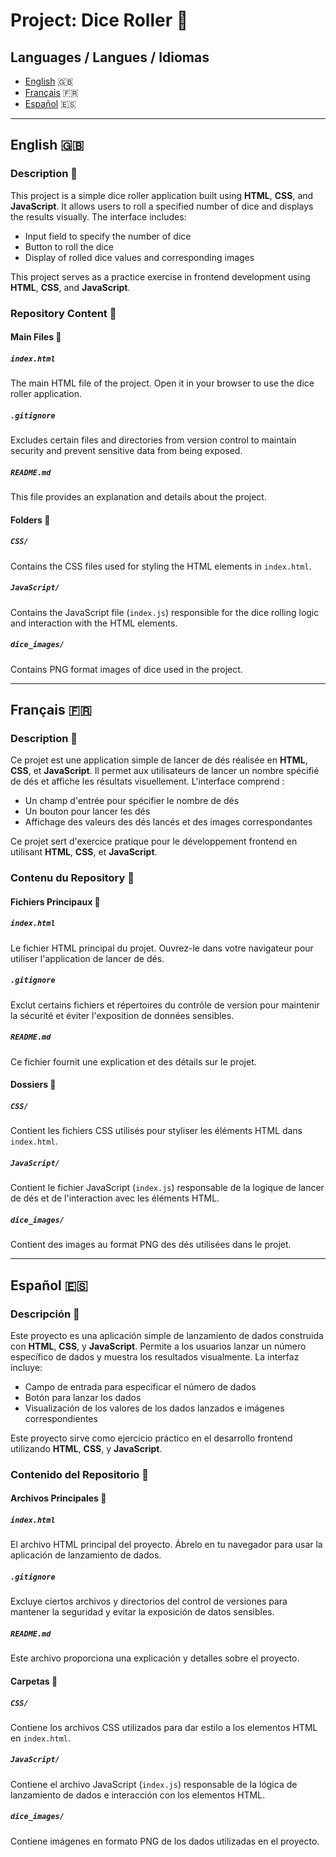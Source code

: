# Project: Dice Roller 🎲

## Languages / Langues / Idiomas
- [English](#english) 🇬🇧
- [Français](#français) 🇫🇷
- [Español](#español) 🇪🇸

---

## English 🇬🇧

### Description 🎲

This project is a simple dice roller application built using **HTML**, **CSS**, and **JavaScript**. It allows users to roll a specified number of dice and displays the results visually. The interface includes:

- Input field to specify the number of dice
- Button to roll the dice
- Display of rolled dice values and corresponding images

This project serves as a practice exercise in frontend development using **HTML**, **CSS**, and **JavaScript**.

### Repository Content 📂

#### Main Files 📄

##### `index.html`
The main HTML file of the project. Open it in your browser to use the dice roller application.

##### `.gitignore`
Excludes certain files and directories from version control to maintain security and prevent sensitive data from being exposed.

##### `README.md`
This file provides an explanation and details about the project.

#### Folders 📁

##### `CSS/`
Contains the CSS files used for styling the HTML elements in `index.html`.

##### `JavaScript/`
Contains the JavaScript file (`index.js`) responsible for the dice rolling logic and interaction with the HTML elements.

##### `dice_images/`
Contains PNG format images of dice used in the project.

---

## Français 🇫🇷

### Description 🎲

Ce projet est une application simple de lancer de dés réalisée en **HTML**, **CSS**, et **JavaScript**. Il permet aux utilisateurs de lancer un nombre spécifié de dés et affiche les résultats visuellement. L'interface comprend :

- Un champ d'entrée pour spécifier le nombre de dés
- Un bouton pour lancer les dés
- Affichage des valeurs des dés lancés et des images correspondantes

Ce projet sert d'exercice pratique pour le développement frontend en utilisant **HTML**, **CSS**, et **JavaScript**.

### Contenu du Repository 📂

#### Fichiers Principaux 📄

##### `index.html`
Le fichier HTML principal du projet. Ouvrez-le dans votre navigateur pour utiliser l'application de lancer de dés.

##### `.gitignore`
Exclut certains fichiers et répertoires du contrôle de version pour maintenir la sécurité et éviter l'exposition de données sensibles.

##### `README.md`
Ce fichier fournit une explication et des détails sur le projet.

#### Dossiers 📁

##### `CSS/`
Contient les fichiers CSS utilisés pour styliser les éléments HTML dans `index.html`.

##### `JavaScript/`
Contient le fichier JavaScript (`index.js`) responsable de la logique de lancer de dés et de l'interaction avec les éléments HTML.

##### `dice_images/`
Contient des images au format PNG des dés utilisées dans le projet.

---

## Español 🇪🇸

### Descripción 🎲

Este proyecto es una aplicación simple de lanzamiento de dados construida con **HTML**, **CSS**, y **JavaScript**. Permite a los usuarios lanzar un número específico de dados y muestra los resultados visualmente. La interfaz incluye:

- Campo de entrada para especificar el número de dados
- Botón para lanzar los dados
- Visualización de los valores de los dados lanzados e imágenes correspondientes

Este proyecto sirve como ejercicio práctico en el desarrollo frontend utilizando **HTML**, **CSS**, y **JavaScript**.

### Contenido del Repositorio 📂

#### Archivos Principales 📄

##### `index.html`
El archivo HTML principal del proyecto. Ábrelo en tu navegador para usar la aplicación de lanzamiento de dados.

##### `.gitignore`
Excluye ciertos archivos y directorios del control de versiones para mantener la seguridad y evitar la exposición de datos sensibles.

##### `README.md`
Este archivo proporciona una explicación y detalles sobre el proyecto.

#### Carpetas 📁

##### `CSS/`
Contiene los archivos CSS utilizados para dar estilo a los elementos HTML en `index.html`.

##### `JavaScript/`
Contiene el archivo JavaScript (`index.js`) responsable de la lógica de lanzamiento de dados e interacción con los elementos HTML.

##### `dice_images/`
Contiene imágenes en formato PNG de los dados utilizadas en el proyecto.
